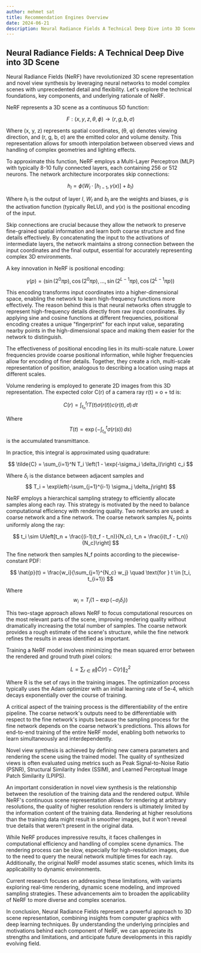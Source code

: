 ```yaml
---
author: mehmet sat
title: Recommendation Engines Overview
date: 2024-06-21
description: Neural Radiance Fields A Technical Deep Dive into 3D Scene Representation
---
```


## Neural Radiance Fields: A Technical Deep Dive into 3D Scene 


Neural Radiance Fields (NeRF) have revolutionized 3D scene representation and novel view synthesis by leveraging neural networks to model complex scenes with unprecedented detail and flexibility. Let's explore the technical foundations, key components, and underlying rationale of NeRF.

NeRF represents a 3D scene as a continuous 5D function:

$$
F: (x, y, z, \theta, \phi) \rightarrow (r, g, b, \sigma)
$$


Where (x, y, z) represents spatial coordinates, (θ, φ) denotes viewing direction, and (r, g, b, σ) are the emitted color and volume density. This representation allows for smooth interpolation between observed views and handling of complex geometries and lighting effects.

To approximate this function, NeRF employs a Multi-Layer Perceptron (MLP) with typically 8-10 fully connected layers, each containing 256 or 512 neurons. The network architecture incorporates skip connections:

$$
h_l = \phi(W_l \cdot [h_{l-1}, \gamma(x)] + b_l)
$$

Where $h_l$ is the output of layer $l$, $W_l$ and $b_l$ are the weights and biases, $φ$ is the activation function (typically ReLU), and $γ(x)$ is the positional encoding of the input.

Skip connections are crucial because they allow the network to preserve fine-grained spatial information and learn both coarse structure and fine details effectively. By concatenating the input to the activations of intermediate layers, the network maintains a strong connection between the input coordinates and the final output, essential for accurately representing complex 3D environments.

A key innovation in NeRF is positional encoding:

$$
\gamma(p) = (\sin(2^0\pi p), \cos(2^0\pi p), \ldots, \sin(2^{L-1}\pi p), \cos(2^{L-1}\pi p))
$$


This encoding transforms input coordinates into a higher-dimensional space, enabling the network to learn high-frequency functions more effectively. The reason behind this is that neural networks often struggle to represent high-frequency details directly from raw input coordinates. By applying sine and cosine functions at different frequencies, positional encoding creates a unique "fingerprint" for each input value, separating nearby points in the high-dimensional space and making them easier for the network to distinguish.

The effectiveness of positional encoding lies in its multi-scale nature. Lower frequencies provide coarse positional information, while higher frequencies allow for encoding of finer details. Together, they create a rich, multi-scale representation of position, analogous to describing a location using maps at different scales.

Volume rendering is employed to generate 2D images from this 3D representation. The expected color C(r) of a camera ray r(t) = o + td is:

$$
C(r) = \int_{t_n}^{t_f} T(t) \sigma(r(t)) c(r(t), d) \, dt
$$


Where 
$$
T(t) = \exp\left(-\int_{t_n}^t \sigma(r(s)) \, ds\right)
$$
 is the accumulated transmittance.

In practice, this integral is approximated using quadrature:

$$
\tilde{C} = \sum_{i=1}^N T_i \left(1 - \exp(-\sigma_i \delta_i)\right) c_i
$$


Where $δ_i$ is the distance between adjacent samples and 
$$
T_i = \exp\left(-\sum_{j=1}^{i-1} \sigma_j \delta_j\right)
$$


NeRF employs a hierarchical sampling strategy to efficiently allocate samples along each ray. This strategy is motivated by the need to balance computational efficiency with rendering quality. Two networks are used: a coarse network and a fine network. The coarse network samples $N_c$ points uniformly along the ray:

$$
t_i \sim U\left[t_n + \frac{(i-1)(t_f - t_n)}{N_c}, t_n + \frac{i(t_f - t_n)}{N_c}\right]
$$


The fine network then samples N_f points according to the piecewise-constant PDF:

$$
\hat{p}(t) = \frac{w_i}{\sum_{j=1}^{N_c} w_j} \quad \text{for } t \in [t_i, t_{i+1})
$$

Where 
$$
w_i = T_i \left(1 - \exp(-\sigma_i \delta_i)\right)
$$


This two-stage approach allows NeRF to focus computational resources on the most relevant parts of the scene, improving rendering quality without dramatically increasing the total number of samples. The coarse network provides a rough estimate of the scene's structure, while the fine network refines the results in areas identified as important.

Training a NeRF model involves minimizing the mean squared error between the rendered and ground truth pixel colors:

$$
L = \sum_{r \in R} \left\| \tilde{C}(r) - C(r) \right\|^2_2
$$


Where R is the set of rays in the training images. The optimization process typically uses the Adam optimizer with an initial learning rate of 5e-4, which decays exponentially over the course of training.

A critical aspect of the training process is the differentiability of the entire pipeline. The coarse network's outputs need to be differentiable with respect to the fine network's inputs because the sampling process for the fine network depends on the coarse network's predictions. This allows for end-to-end training of the entire NeRF model, enabling both networks to learn simultaneously and interdependently.

Novel view synthesis is achieved by defining new camera parameters and rendering the scene using the trained model. The quality of synthesized views is often evaluated using metrics such as Peak Signal-to-Noise Ratio (PSNR), Structural Similarity Index (SSIM), and Learned Perceptual Image Patch Similarity (LPIPS).

An important consideration in novel view synthesis is the relationship between the resolution of the training data and the rendered output. While NeRF's continuous scene representation allows for rendering at arbitrary resolutions, the quality of higher resolution renders is ultimately limited by the information content of the training data. Rendering at higher resolutions than the training data might result in smoother images, but it won't reveal true details that weren't present in the original data.

While NeRF produces impressive results, it faces challenges in computational efficiency and handling of complex scene dynamics. The rendering process can be slow, especially for high-resolution images, due to the need to query the neural network multiple times for each ray. Additionally, the original NeRF model assumes static scenes, which limits its applicability to dynamic environments.

Current research focuses on addressing these limitations, with variants exploring real-time rendering, dynamic scene modeling, and improved sampling strategies. These advancements aim to broaden the applicability of NeRF to more diverse and complex scenarios.

In conclusion, Neural Radiance Fields represent a powerful approach to 3D scene representation, combining insights from computer graphics with deep learning techniques. By understanding the underlying principles and motivations behind each component of NeRF, we can appreciate its strengths and limitations, and anticipate future developments in this rapidly evolving field.​​​​​​​​​​​​​​​​